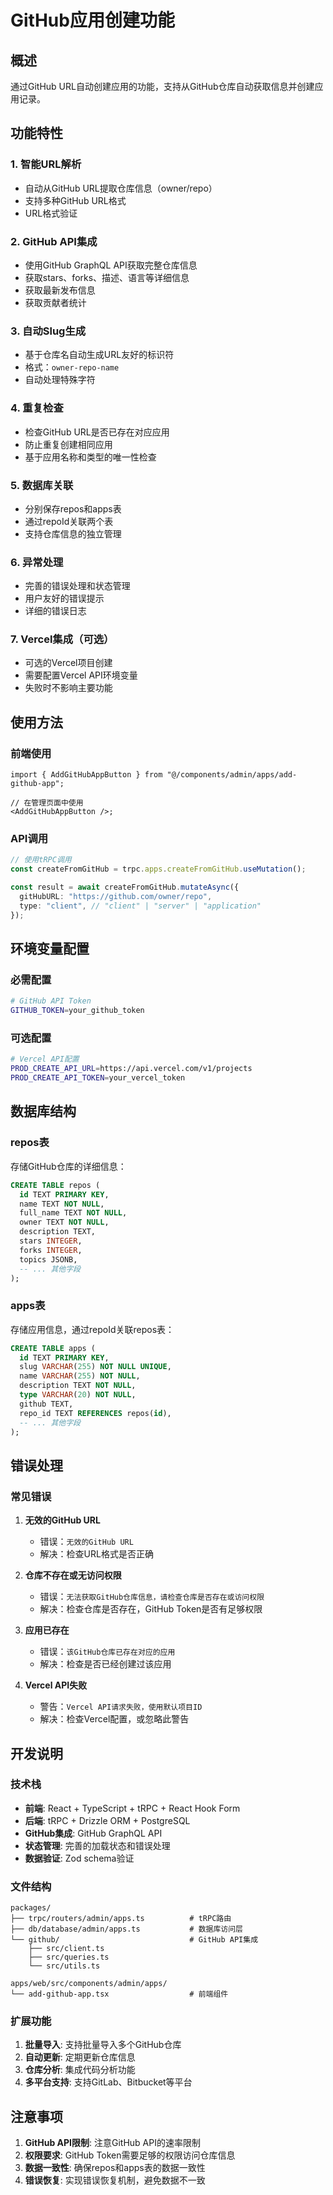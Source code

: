 # GitHub应用创建功能

## 概述

通过GitHub URL自动创建应用的功能，支持从GitHub仓库自动获取信息并创建应用记录。

## 功能特性

### 1. 智能URL解析

- 自动从GitHub URL提取仓库信息（owner/repo）
- 支持多种GitHub URL格式
- URL格式验证

### 2. GitHub API集成

- 使用GitHub GraphQL API获取完整仓库信息
- 获取stars、forks、描述、语言等详细信息
- 获取最新发布信息
- 获取贡献者统计

### 3. 自动Slug生成

- 基于仓库名自动生成URL友好的标识符
- 格式：`owner-repo-name`
- 自动处理特殊字符

### 4. 重复检查

- 检查GitHub URL是否已存在对应应用
- 防止重复创建相同应用
- 基于应用名称和类型的唯一性检查

### 5. 数据库关联

- 分别保存repos和apps表
- 通过repoId关联两个表
- 支持仓库信息的独立管理

### 6. 异常处理

- 完善的错误处理和状态管理
- 用户友好的错误提示
- 详细的错误日志

### 7. Vercel集成（可选）

- 可选的Vercel项目创建
- 需要配置Vercel API环境变量
- 失败时不影响主要功能

## 使用方法

### 前端使用

```tsx
import { AddGitHubAppButton } from "@/components/admin/apps/add-github-app";

// 在管理页面中使用
<AddGitHubAppButton />;
```

### API调用

```typescript
// 使用tRPC调用
const createFromGitHub = trpc.apps.createFromGitHub.useMutation();

const result = await createFromGitHub.mutateAsync({
  gitHubURL: "https://github.com/owner/repo",
  type: "client", // "client" | "server" | "application"
});
```

## 环境变量配置

### 必需配置

```bash
# GitHub API Token
GITHUB_TOKEN=your_github_token
```

### 可选配置

```bash
# Vercel API配置
PROD_CREATE_API_URL=https://api.vercel.com/v1/projects
PROD_CREATE_API_TOKEN=your_vercel_token
```

## 数据库结构

### repos表

存储GitHub仓库的详细信息：

```sql
CREATE TABLE repos (
  id TEXT PRIMARY KEY,
  name TEXT NOT NULL,
  full_name TEXT NOT NULL,
  owner TEXT NOT NULL,
  description TEXT,
  stars INTEGER,
  forks INTEGER,
  topics JSONB,
  -- ... 其他字段
);
```

### apps表

存储应用信息，通过repoId关联repos表：

```sql
CREATE TABLE apps (
  id TEXT PRIMARY KEY,
  slug VARCHAR(255) NOT NULL UNIQUE,
  name VARCHAR(255) NOT NULL,
  description TEXT NOT NULL,
  type VARCHAR(20) NOT NULL,
  github TEXT,
  repo_id TEXT REFERENCES repos(id),
  -- ... 其他字段
);
```

## 错误处理

### 常见错误

1. **无效的GitHub URL**

   - 错误：`无效的GitHub URL`
   - 解决：检查URL格式是否正确

2. **仓库不存在或无访问权限**

   - 错误：`无法获取GitHub仓库信息，请检查仓库是否存在或访问权限`
   - 解决：检查仓库是否存在，GitHub Token是否有足够权限

3. **应用已存在**

   - 错误：`该GitHub仓库已存在对应的应用`
   - 解决：检查是否已经创建过该应用

4. **Vercel API失败**
   - 警告：`Vercel API请求失败，使用默认项目ID`
   - 解决：检查Vercel配置，或忽略此警告

## 开发说明

### 技术栈

- **前端**: React + TypeScript + tRPC + React Hook Form
- **后端**: tRPC + Drizzle ORM + PostgreSQL
- **GitHub集成**: GitHub GraphQL API
- **状态管理**: 完善的加载状态和错误处理
- **数据验证**: Zod schema验证

### 文件结构

```
packages/
├── trpc/routers/admin/apps.ts          # tRPC路由
├── db/database/admin/apps.ts           # 数据库访问层
└── github/                             # GitHub API集成
    ├── src/client.ts
    ├── src/queries.ts
    └── src/utils.ts

apps/web/src/components/admin/apps/
└── add-github-app.tsx                  # 前端组件
```

### 扩展功能

1. **批量导入**: 支持批量导入多个GitHub仓库
2. **自动更新**: 定期更新仓库信息
3. **仓库分析**: 集成代码分析功能
4. **多平台支持**: 支持GitLab、Bitbucket等平台

## 注意事项

1. **GitHub API限制**: 注意GitHub API的速率限制
2. **权限要求**: GitHub Token需要足够的权限访问仓库信息
3. **数据一致性**: 确保repos和apps表的数据一致性
4. **错误恢复**: 实现错误恢复机制，避免数据不一致
